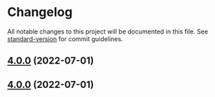 # Changelog

All notable changes to this project will be documented in this file. See [standard-version](https://github.com/conventional-changelog/standard-version) for commit guidelines.

## [4.0.0](https://github.com/Cap-go/capacitor-updater/compare/3.2.1-alpha.0...4.0.0) (2022-07-01)

## [4.0.0](https://github.com/Cap-go/capacitor-updater/compare/3.2.1-alpha.0...4.0.0) (2022-07-01)
